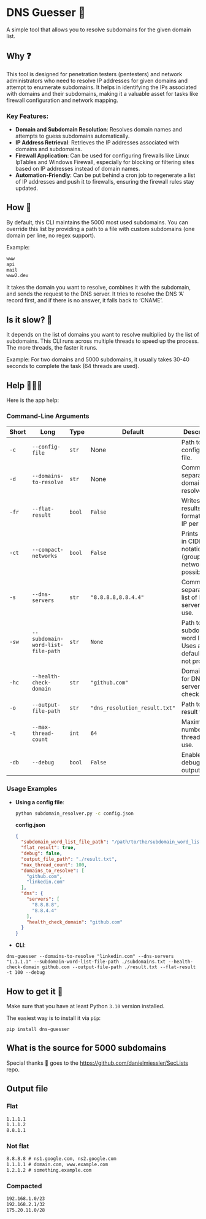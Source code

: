 # DNS Guesser 🧐

A simple tool that allows you to resolve subdomains for the given domain list.

## Why ❓

This tool is designed for penetration testers (pentesters) and network administrators who need to resolve IP addresses for given domains and attempt to enumerate subdomains. It helps in identifying the IPs associated with domains and their subdomains, making it a valuable asset for tasks like firewall configuration and network mapping.

### Key Features:
- **Domain and Subdomain Resolution**: Resolves domain names and attempts to guess subdomains automatically.
- **IP Address Retrieval**: Retrieves the IP addresses associated with domains and subdomains.
- **Firewall Application**: Can be used for configuring firewalls like Linux IpTables and Windows Firewall, especially for blocking or filtering sites based on IP addresses instead of domain names.  
- **Automation-Friendly**: Can be put behind a cron job to regenerate a list of IP addresses and push it to firewalls, ensuring the firewall rules stay updated.


## How 🤔

By default, this CLI maintains the 5000 most used subdomains. You can override this list by providing a path to a file with custom subdomains (one domain per line, no regex support).

Example:
```txt
www
api
mail
www2.dev
```

It takes the domain you want to resolve, combines it with the subdomain, and sends the request to the DNS server. It tries to resolve the DNS ‘A’ record first, and if there is no answer, it falls back to ‘CNAME’.

## Is it slow? 🐌

It depends on the list of domains you want to resolve multiplied by the list of subdomains.
This CLI runs across multiple threads to speed up the process. The more threads, the faster it runs.

Example:
For two domains and 5000 subdomains, it usually takes 30-40 seconds to complete the task (64 threads are used).

## Help 🧑🏼‍💻

Here is the app help:
### Command-Line Arguments

| Short | Long                      | Type      | Default                          | Description |
|-------|---------------------------|----------|----------------------------------|-------------|
| `-c`  | `--config-file`           | `str`    | None                             | Path to the configuration file. |
| `-d`  | `--domains-to-resolve`    | `str`    | None                             | Comma-separated domains to resolve. |
| `-fr` | `--flat-result`           | `bool`   | `False`                          | Writes results in flat format (one IP per line). |
| `-ct` | `--compact-networks`      | `bool`   | `False`                          | Prints results in CIDR notation (grouping networks if possible). |
| `-s`  | `--dns-servers`           | `str`    | `"8.8.8.8,8.8.4.4"`              | Comma-separated list of DNS servers to use. |
| `-sw` | `--subdomain-word-list-file-path` | `str` | `None`                 | Path to the subdomain word list file. Uses a default list if not provided. |
| `-hc` | `--health-check-domain`   | `str`    | `"github.com"`                   | Domain used for DNS server health check. |
| `-o`  | `--output-file-path`      | `str`    | `"dns_resolution_result.txt"`    | Path to the result file. |
| `-t`  | `--max-thread-count`      | `int`    | `64`                             | Maximum number of threads to use. |
| `-db` | `--debug`                 | `bool`   | `False`                          | Enables debug output. |

### Usage Examples
- **Using a config file**:  
  ```sh
  python subdomain_resolver.py -c config.json
  ```
  **config.json**
  ```json
  {
    "subdomain_word_list_file_path": "/path/to/the/subdomain_word_list.txt",
    "flat_result": true,
    "debug": false,
    "output_file_path": "./result.txt",
    "max_thread_count": 100,
    "domains_to_resolve": [
      "github.com",
      "linkedin.com"
    ],
    "dns": {
      "servers": [
        "8.8.8.8",
        "8.8.4.4"
      ],
      "health_check_domain": "github.com"
    }
  }
  ```

- **CLI**:
```dns-guesser --domains-to-resolve "google.com, linkedin.com"
dns-guesser --domains-to-resolve "linkedin.com" --dns-servers "1.1.1.1" --subdomain-word-list-file-path ./subdomains.txt --health-check-domain github.com --output-file-path ./result.txt --flat-result -t 100 --debug
```

## How to get it 🚀

Make sure that you have at least Python `3.10` version installed.

The easiest way is to install it via `pip`:

`pip install dns-guesser`

## What is the source for 5000 subdomains

Special thanks 🎸 goes to the https://github.com/danielmiessler/SecLists repo.

## Output file

### Flat
```txt
1.1.1.1
1.1.1.2
8.8.1.1
```

### Not flat
```txt
8.8.8.8 # ns1.google.com, ns2.google.com
1.1.1.1 # domain.com, www.example.com
1.2.1.2 # something.example.com
```

### Compacted
```txt
192.168.1.0/23
192.168.2.1/32
175.20.11.0/28
```
